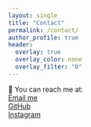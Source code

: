 ```yaml
---
layout: single
title: "Contact"
permalink: /contact/
author_profile: true
header:
  overlay: true
  overlay_color: none
  overlay_filter: "0"
---
```


📮 You can reach me at:  
[Email me](mailto:youtzor128@gmail.com)  
[GitHub](https://github.com/bananafu)  
[Instagram](https://instagram.com/fu_asteroid03)
